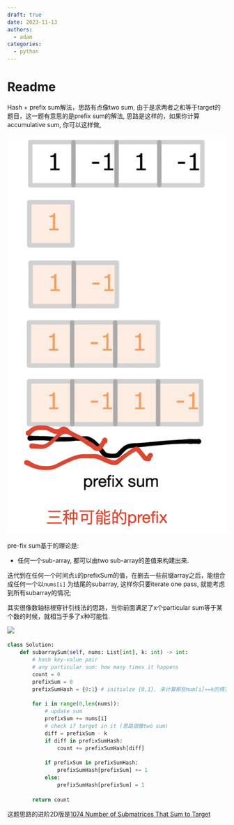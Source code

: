```yaml
---
draft: true
date: 2023-11-13
authors:
  - adam
categories:
  - python
---
```


# Readme

Hash + prefix sum解法，思路有点像two sum, 由于是求两者之和等于target的题目，这一题有意思的是prefix sum的解法, 思路是这样的，如果你计算accumulative sum, 你可以这样做, 

![](image-lc560.png)


pre-fix sum基于的理论是:
- 任何一个sub-array, 都可以由two sub-array的差值来构建出来.



迭代到在任何一个时间点`i`的prefixSum的值，在删去一些前缀array之后，能组合成任何一个以`nums[i]` 为结尾的subarray, 这样你只要iterate one pass, 就能考虑到所有subarray的情况;

其实很像数轴标根穿针引线法的思路，当你前面满足了x个particular sum等于某个数的时候，就相当于多了x种可能性.

![](https://img-blog.csdnimg.cn/img_convert/3dc9883d13dc036b836745adf1adb0f1.png)

```python
class Solution:
    def subarraySum(self, nums: List[int], k: int) -> int:
        # hash key-value pair
        # any particular sum: how many times it happens
        count = 0
        prefixSum = 0
        prefixSumHash = {0:1} # initialze {0,1}, 来计算那些num[i]==k的情况

        for i in range(0,len(nums)):
            # update sum
            prefixSum += nums[i]
            # check if target in it (思路很像two sum)
            diff = prefixSum - k
            if diff in prefixSumHash:
                count += prefixSumHash[diff]
            
            if prefixSum in prefixSumHash:
                prefixSumHash[prefixSum] += 1
            else:
                prefixSumHash[prefixSum] = 1
            
        return count

```

这题思路的进阶2D版是[1074 Number of Submatrices That Sum to Target](https://leetcode.com/problems/number-of-submatrices-that-sum-to-target/description/?envType=daily-question&envId=2024-01-28)

